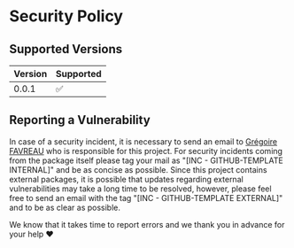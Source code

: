 # Security Policy

## Supported Versions

| Version | Supported          |
| ------- | ------------------ |
| 0.0.1   | :white_check_mark: |

## Reporting a Vulnerability

In case of a security incident, it is necessary to send an email to [Grégoire FAVREAU](mailto:gfavreau.wrprojects@gmail.com) who is responsible for this project.
For security incidents coming from the package itself please tag your mail as "[INC - GITHUB-TEMPLATE INTERNAL]" and be as concise as possible.
Since this project contains external packages, it is possible that updates regarding external vulnerabilities may take a long time to be resolved, however, please feel free to send an email with the tag "[INC - GITHUB-TEMPLATE EXTERNAL]" and to be as clear as possible.

We know that it takes time to report errors and we thank you in advance for your help :heart:
